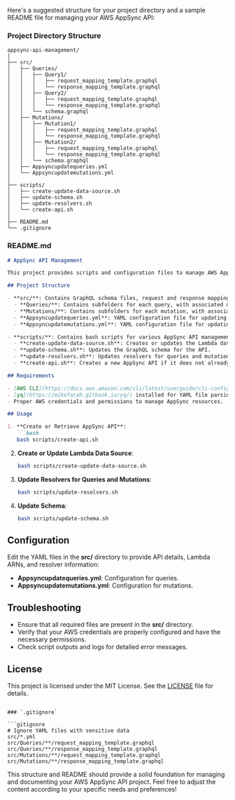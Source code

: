Here's a suggested structure for your project directory and a sample README file for managing your AWS AppSync API:

### Project Directory Structure

```
appsync-api-management/
│
├── src/
│   ├── Queries/
│   │   ├── Query1/
│   │   │   ├── request_mapping_template.graphql
│   │   │   └── response_mapping_template.graphql
│   │   ├── Query2/
│   │   │   ├── request_mapping_template.graphql
│   │   │   └── response_mapping_template.graphql
│   │   └── schema.graphql
│   ├── Mutations/
│   │   ├── Mutation1/
│   │   │   ├── request_mapping_template.graphql
│   │   │   └── response_mapping_template.graphql
│   │   ├── Mutation2/
│   │   │   ├── request_mapping_template.graphql
│   │   │   └── response_mapping_template.graphql
│   │   └── schema.graphql
│   ├── Appsyncupdatequeries.yml
│   └── Appsyncupdatemutations.yml
│
├── scripts/
│   ├── create-update-data-source.sh
│   ├── update-schema.sh
│   ├── update-resolvers.sh
│   └── create-api.sh
│
├── README.md
└── .gitignore
```

### README.md

```markdown
# AppSync API Management

This project provides scripts and configuration files to manage AWS AppSync APIs, including creating APIs, managing data sources, and updating resolvers and schemas.

## Project Structure

- **src/**: Contains GraphQL schema files, request and response mapping templates, and YAML configuration files.
  - **Queries/**: Contains subfolders for each query, with associated mapping templates.
  - **Mutations/**: Contains subfolders for each mutation, with associated mapping templates.
  - **Appsyncupdatequeries.yml**: YAML configuration file for updating queries.
  - **Appsyncupdatemutations.yml**: YAML configuration file for updating mutations.

- **scripts/**: Contains bash scripts for various AppSync API management tasks.
  - **create-update-data-source.sh**: Creates or updates the Lambda data source.
  - **update-schema.sh**: Updates the GraphQL schema for the API.
  - **update-resolvers.sh**: Updates resolvers for queries and mutations.
  - **create-api.sh**: Creates a new AppSync API if it does not already exist.

## Requirements

- [AWS CLI](https://docs.aws.amazon.com/cli/latest/userguide/cli-configure-quickstart.html) installed and configured.
- [yq](https://mikefarah.gitbook.io/yq/) installed for YAML file parsing.
- Proper AWS credentials and permissions to manage AppSync resources.

## Usage

1. **Create or Retrieve AppSync API**:
   ```bash
   bash scripts/create-api.sh
   ```

2. **Create or Update Lambda Data Source**:
   ```bash
   bash scripts/create-update-data-source.sh
   ```

3. **Update Resolvers for Queries and Mutations**:
   ```bash
   bash scripts/update-resolvers.sh
   ```

4. **Update Schema**:
   ```bash
   bash scripts/update-schema.sh
   ```

## Configuration

Edit the YAML files in the **src/** directory to provide API details, Lambda ARNs, and resolver information:

- **Appsyncupdatequeries.yml**: Configuration for queries.
- **Appsyncupdatemutations.yml**: Configuration for mutations.

## Troubleshooting

- Ensure that all required files are present in the **src/** directory.
- Verify that your AWS credentials are properly configured and have the necessary permissions.
- Check script outputs and logs for detailed error messages.

## License

This project is licensed under the MIT License. See the [LICENSE](LICENSE) file for details.
```

### `.gitignore`

```gitignore
# Ignore YAML files with sensitive data
src/*.yml
src/Queries/**/request_mapping_template.graphql
src/Queries/**/response_mapping_template.graphql
src/Mutations/**/request_mapping_template.graphql
src/Mutations/**/response_mapping_template.graphql
```

This structure and README should provide a solid foundation for managing and documenting your AWS AppSync API project. Feel free to adjust the content according to your specific needs and preferences!